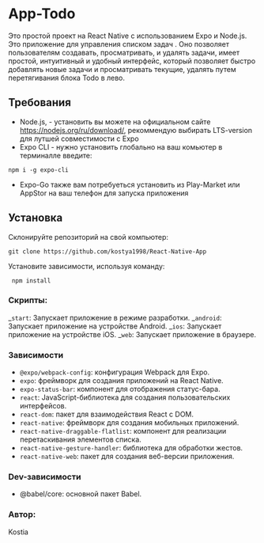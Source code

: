 # App-Todo

Это простой проект на React Native с использованием Expo и Node.js. Это приложение для управления списком задач . Оно позволяет пользователям создавать, просматривать, и удалять задачи, имеет простой, интуитивный и удобный интерфейс, который позволяет быстро добавлять новые задачи и просматривать текущие, удалять путем перетягивания блока Todo в лево.

## Требования

- Node.js, - установить вы можете на официальном сайте https://nodejs.org/ru/download/,
  рекоммендую выбирать LTS-version для лутшей совместимости с Expo
- Expo CLI - нужно установить глобально на ваш комьютер в терминалле введите:

```bach
npm i -g expo-cli
```

- Expo-Go также вам потребуеться установить из Play-Market или AppStor на ваш телефон для запуска приложения

## Установка

Склонируйте репозиторий на свой компьютер:

```bach
git clone https://github.com/kostya1998/React-Native-App
```

Установите зависимости, используя команду:

```bach
 npm install
```

### Скрипты:

_`start`: Запускает приложение в режиме разработки.
_`android`: Запускает приложение на устройстве Android.
_`ios`: Запускает приложение на устройстве iOS.
_`web`: Запускает приложение в браузере.

### Зависимости

- `@expo/webpack-config`: конфигурация Webpack для Expo.
- `expo`: фреймворк для создания приложений на React Native.
- `expo-status-bar`: компонент для отображения статус-бара.
- `react`: JavaScript-библиотека для создания пользовательских интерфейсов.
- `react-dom`: пакет для взаимодействия React с DOM.
- `react-native`: фреймворк для создания мобильных приложений.
- `react-native-draggable-flatlist`: компонент для реализации перетаскивания элементов списка.
- `react-native-gesture-handler`: библиотека для обработки жестов.
- `react-native-web`: пакет для создания веб-версии приложения.

### Dev-зависимости

- @babel/core: основной пакет Babel.

### Aвтор:

Kostia
